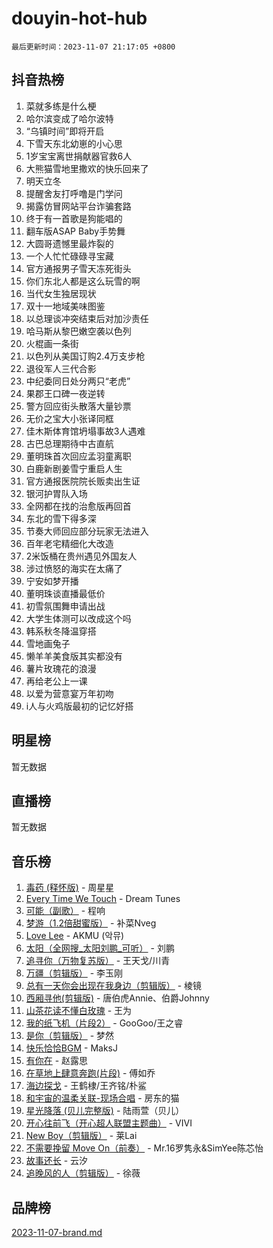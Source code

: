 # douyin-hot-hub

`最后更新时间：2023-11-07 21:17:05 +0800`

## 抖音热榜

1. 菜就多练是什么梗
1. 哈尔滨变成了哈尔波特
1. “乌镇时间”即将开启
1. 下雪天东北幼崽的小心思
1. 1岁宝宝离世捐献器官救6人
1. 大熊猫雪地里撒欢的快乐回来了
1. 明天立冬
1. 提醒舍友打呼噜是门学问
1. 揭露仿冒网站平台诈骗套路
1. 终于有一首歌是狗能唱的
1. 翻车版ASAP Baby手势舞
1. 大圆哥遗憾里最炸裂的
1. 一个人忙忙碌碌寻宝藏
1. 官方通报男子雪天冻死街头
1. 你们东北人都是这么玩雪的啊
1. 当代女生独居现状
1. 双十一地域美味图鉴
1. 以总理谈冲突结束后对加沙责任
1. 哈马斯从黎巴嫩空袭以色列
1. 火棍画一条街
1. 以色列从美国订购2.4万支步枪
1. 退役军人三代合影
1. 中纪委同日处分两只“老虎”
1. 果郡王口碑一夜逆转
1. 警方回应街头散落大量钞票
1. 无价之宝大小张译同框
1. 佳木斯体育馆坍塌事故3人遇难
1. 古巴总理期待中古直航
1. 董明珠首次回应孟羽童离职
1. 白鹿新剧姜雪宁重启人生
1. 官方通报医院院长贩卖出生证
1. 银河护胃队入场
1. 全网都在找的治愈版再回首
1. 东北的雪下得多深
1. 节奏大师回应部分玩家无法进入
1. 百年老宅精细化大改造
1. 2米饭桶在贵州遇见外国友人
1. 涉过愤怒的海实在太痛了
1. 宁安如梦开播
1. 董明珠谈直播最低价
1. 初雪氛围舞申请出战
1. 大学生体测可以改成这个吗
1. 韩系秋冬降温穿搭
1. 雪地画兔子
1. 懒羊羊美食版其实都没有
1. 薯片玫瑰花的浪漫
1. 再给老公上一课
1. 以爱为营意宴万年初吻
1. i人与火鸡版最初的记忆好搭

## 明星榜

暂无数据

## 直播榜

暂无数据

## 音乐榜

1. [毒药 (释怀版)](https://sf3-cdn-tos.douyinstatic.com/obj/tos-cn-ve-2774/oYILMEAzspdZBIzy4frJNB8ZHPHWAhiwowd4Ad) - 周星星
1. [Every Time We Touch](https://sf6-cdn-tos.douyinstatic.com/obj/tos-cn-ve-2774/ogN6lUKQeBBfEVhIOMikG1CcJjugxk1tztZyhP) - Dream Tunes
1. [可能（副歌）](https://sf6-cdn-tos.douyinstatic.com/obj/tos-cn-ve-2774/cde1731888894259b333569393c2fb51) - 程响
1. [梦游（1.2倍甜蜜版）](https://sf3-cdn-tos.douyinstatic.com/obj/tos-cn-ve-2774/o4gyAUm8hwufoEABmwVIiQtHsFuGzAEEWtNMzo) - 补菜Nveg
1. [Love Lee](https://sf3-cdn-tos.douyinstatic.com/obj/tos-cn-ve-2774/o05GbkJGbCBTdDnMtB0fwOYgkeZp23vrWQDQBS) - AKMU (악뮤)
1. [太阳（全网搜_太阳刘鹏_可听）](https://sf6-cdn-tos.douyinstatic.com/obj/tos-cn-ve-2774/ogWbyIQnlBFImVbeDocRdCIYtBHlbJXgfZMvgz) - 刘鹏
1. [追寻你（万物复苏版）](https://sf6-cdn-tos.douyinstatic.com/obj/tos-cn-ve-2774/oYeAZJsbjIDit9APmBg8u6uDUQnHmoCf3gbo74) - 王天戈/川青
1. [万疆（剪辑版）](https://sf3-cdn-tos.douyinstatic.com/obj/tos-cn-ve-2774/ooG7oVgFlDTelKCjCsTTobQvbdtj1BBQXnfZd8) - 李玉刚
1. [总有一天你会出现在我身边（剪辑版）](https://sf3-cdn-tos.douyinstatic.com/obj/tos-cn-ve-2774/oMLsHwhWW7CYoAhoWB9EXUQIzNBsfAJxpAoxCU) - 棱镜
1. [西厢寻他(剪辑版)](https://sf6-cdn-tos.douyinstatic.com/obj/tos-cn-ve-2774/oUsAVfAQKlRNxEv5qxvIB8o5qmIWUcXbzJKJhw) - 唐伯虎Annie、伯爵Johnny
1. [山茶花读不懂白玫瑰](https://sf6-cdn-tos.douyinstatic.com/obj/tos-cn-ve-2774/osfn8B7DktrRHEPJgPCfDbw7QDQEkwC16BxZg9) - 王为
1. [我的纸飞机（片段2）](https://sf3-cdn-tos.douyinstatic.com/obj/tos-cn-ve-2774/oM2ZrKcg2CD5AeRB2gkeXOFB1IxAGJdZPazYHf) - GooGoo/王之睿
1. [是你（剪辑版）](https://sf3-cdn-tos.douyinstatic.com/obj/tos-cn-ve-2774/46019dae783c4c969944217fe1cfafc4) - 梦然
1. [快乐恰恰BGM](https://sf3-cdn-tos.douyinstatic.com/obj/tos-cn-ve-2774/07b173ca7d2f40f3ba0b97ac7fa3a44a) - MaksJ
1. [有你在](https://sf3-cdn-tos.douyinstatic.com/obj/tos-cn-ve-2774/o8zImmNsI8B0yfAW5FKAB1oBhkMAlIrwsZEi1V) - 赵露思
1. [在草地上肆意奔跑(片段)](https://sf6-cdn-tos.douyinstatic.com/obj/tos-cn-ve-2774/8831d494742f45dabdfa8adb8b817259) - 傅如乔
1. [海边探戈](https://sf6-cdn-tos.douyinstatic.com/obj/tos-cn-ve-2774/os9gE0VQCGqt6VQkZDyBBYvfSDY0QFe3vVmubn) - 王鹤棣/王齐铭/朴鲨
1. [和宇宙的温柔关联-现场合唱](https://sf6-cdn-tos.douyinstatic.com/obj/tos-cn-ve-2774/o0hONGDYQBgk0e5bqDeQOonVmncA6tC2nBwZLT) - 房东的猫
1. [星光降落 (贝儿完整版)](https://sf3-cdn-tos.douyinstatic.com/obj/tos-cn-ve-2774/okwB9hAwyAtsFFkFBzAX1hOOfQuIoMNs0W2Mwr) - 陆雨萱（贝儿）
1. [开心往前飞（开心超人联盟主题曲）](https://sf3-cdn-tos.douyinstatic.com/obj/tos-cn-ve-2774/9d8fb7c82cf1421fb93a9fe925275e0a) - VIVI
1. [New Boy（剪辑版）](https://sf3-cdn-tos.douyinstatic.com/obj/tos-cn-ve-2774/oAozkaGFcPxBerw7nBQfYf8z6CgCZAblDka2cl) - 莱Lai
1. [不需要挽留 Move On（前奏）](https://sf6-cdn-tos.douyinstatic.com/obj/tos-cn-ve-2774/ooCBhgCCkF4nExzQL9WZSUbitfA8IsDkgQIYhe) - Mr.16罗隽永&SimYee陈芯怡
1. [故事还长](https://sf6-cdn-tos.douyinstatic.com/obj/tos-cn-ve-2774/30a26758c8594f0ab81ac675c33ee2c5) - 云汐
1. [追晚风的人（剪辑版）](https://sf3-cdn-tos.douyinstatic.com/obj/tos-cn-ve-2774/560835060af84ac29cd5c12e2a98f7eb) - 徐薇

## 品牌榜

[2023-11-07-brand.md](2023-11-07-brand.md)

